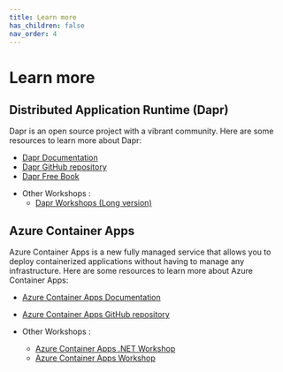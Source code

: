 ```yaml
---
title: Learn more
has_children: false
nav_order: 4
---
```


# Learn more

## Distributed Application Runtime (Dapr) 
Dapr is an open source project with a vibrant community. Here are some resources to learn more about Dapr:
* [Dapr Documentation](https://docs.dapr.io)
* [Dapr GitHub repository](https://github.com/dapr/dapr)
* [Dapr Free Book](https://learn.microsoft.com/fr-fr/dotnet/architecture/dapr-for-net-developers/dapr-at-20000-feet)

- Other Workshops :
    * [Dapr Workshops (Long version)](https://daprbuildworkshop.z6.web.core.windows.net/)

## Azure Container Apps

Azure Container Apps is a new fully managed service that allows you to deploy containerized applications without having to manage any infrastructure. Here are some resources to learn more about Azure Container Apps:
* [Azure Container Apps Documentation](https://docs.microsoft.com/en-us/azure/container-apps/)
* [Azure Container Apps GitHub repository](https://github.com/microsoft/azure-container-apps)

* Other Workshops : 
    * [Azure Container Apps .NET Workshop](https://azure.github.io/aca-dotnet-workshop/)
    * [Azure Container Apps Workshop](https://stoacawks.z6.web.core.windows.net/)